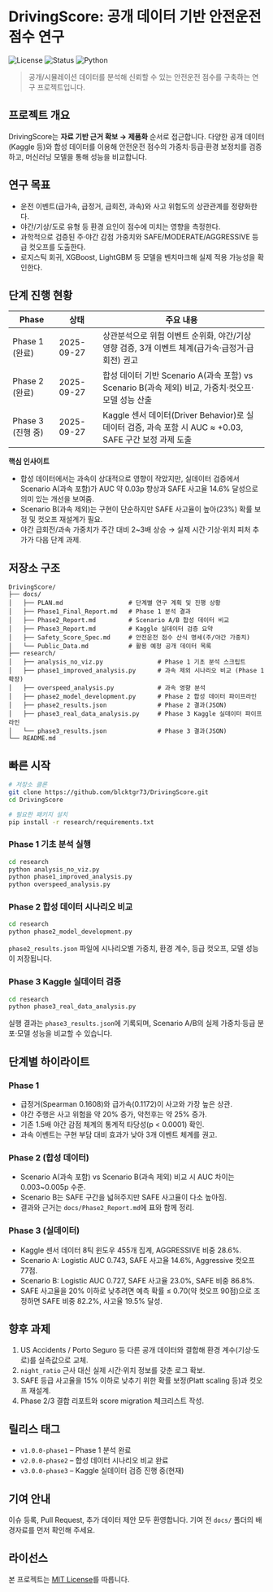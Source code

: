 ﻿# DrivingScore: 공개 데이터 기반 안전운전 점수 연구

![License](https://img.shields.io/badge/license-MIT-blue.svg)
![Status](https://img.shields.io/badge/status-Phase%203%20in%20progress-orange.svg)
![Python](https://img.shields.io/badge/python-3.13+-blue.svg)

> 공개/시뮬레이션 데이터를 분석해 신뢰할 수 있는 안전운전 점수를 구축하는 연구 프로젝트입니다.

## 프로젝트 개요

DrivingScore는 **자료 기반 근거 확보 → 제품화** 순서로 접근합니다. 다양한 공개 데이터(Kaggle 등)와 합성 데이터를 이용해 안전운전 점수의 가중치·등급·환경 보정치를 검증하고, 머신러닝 모델을 통해 성능을 비교합니다.

## 연구 목표

- 운전 이벤트(급가속, 급정거, 급회전, 과속)와 사고 위험도의 상관관계를 정량화한다.
- 야간/기상/도로 유형 등 환경 요인이 점수에 미치는 영향을 측정한다.
- 과학적으로 검증된 주·야간 감점 가중치와 SAFE/MODERATE/AGGRESSIVE 등급 컷오프를 도출한다.
- 로지스틱 회귀, XGBoost, LightGBM 등 모델을 벤치마크해 실제 적용 가능성을 확인한다.

## 단계 진행 현황

| Phase | 상태 | 주요 내용 |
| --- | --- | --- |
| Phase 1 (완료) | 2025-09-27 | 상관분석으로 위험 이벤트 순위화, 야간/기상 영향 검증, 3개 이벤트 체계(급가속·급정거·급회전) 권고 |
| Phase 2 (완료) | 2025-09-27 | 합성 데이터 기반 Scenario A(과속 포함) vs Scenario B(과속 제외) 비교, 가중치·컷오프·모델 성능 산출 |
| Phase 3 (진행 중) | 2025-09-27 | Kaggle 센서 데이터(Driver Behavior)로 실데이터 검증, 과속 포함 시 AUC ≈ +0.03, SAFE 구간 보정 과제 도출 |

**핵심 인사이트**
- 합성 데이터에서는 과속이 상대적으로 영향이 작았지만, 실데이터 검증에서 Scenario A(과속 포함)가 AUC 약 0.03p 향상과 SAFE 사고율 14.6% 달성으로 의미 있는 개선을 보여줌.
- Scenario B(과속 제외)는 구현이 단순하지만 SAFE 사고율이 높아(23%) 확률 보정 및 컷오프 재설계가 필요.
- 야간 급회전/과속 가중치가 주간 대비 2~3배 상승 → 실제 시간·기상·위치 피처 추가가 다음 단계 과제.

## 저장소 구조

```
DrivingScore/
├── docs/
│   ├── PLAN.md                  # 단계별 연구 계획 및 진행 상황
│   ├── Phase1_Final_Report.md   # Phase 1 분석 결과
│   ├── Phase2_Report.md         # Scenario A/B 합성 데이터 비교
│   ├── Phase3_Report.md         # Kaggle 실데이터 검증 요약
│   ├── Safety_Score_Spec.md     # 안전운전 점수 산식 명세(주/야간 가중치)
│   └── Public_Data.md           # 활용 예정 공개 데이터 목록
├── research/
│   ├── analysis_no_viz.py               # Phase 1 기초 분석 스크립트
│   ├── phase1_improved_analysis.py      # 과속 제외 시나리오 비교 (Phase 1 확장)
│   ├── overspeed_analysis.py            # 과속 영향 분석
│   ├── phase2_model_development.py      # Phase 2 합성 데이터 파이프라인
│   ├── phase2_results.json              # Phase 2 결과(JSON)
│   ├── phase3_real_data_analysis.py     # Phase 3 Kaggle 실데이터 파이프라인
│   └── phase3_results.json              # Phase 3 결과(JSON)
└── README.md
```

## 빠른 시작

```bash
# 저장소 클론
git clone https://github.com/blcktgr73/DrivingScore.git
cd DrivingScore

# 필요한 패키지 설치
pip install -r research/requirements.txt
```

### Phase 1 기초 분석 실행

```bash
cd research
python analysis_no_viz.py
python phase1_improved_analysis.py
python overspeed_analysis.py
```

### Phase 2 합성 데이터 시나리오 비교

```bash
cd research
python phase2_model_development.py
```

`phase2_results.json` 파일에 시나리오별 가중치, 환경 계수, 등급 컷오프, 모델 성능이 저장됩니다.

### Phase 3 Kaggle 실데이터 검증

```bash
cd research
python phase3_real_data_analysis.py
```

실행 결과는 `phase3_results.json`에 기록되며, Scenario A/B의 실제 가중치·등급 분포·모델 성능을 비교할 수 있습니다.

## 단계별 하이라이트

### Phase 1
- 급정거(Spearman 0.1608)와 급가속(0.1172)이 사고와 가장 높은 상관.
- 야간 주행은 사고 위험을 약 20% 증가, 악천후는 약 25% 증가.
- 기존 1.5배 야간 감점 체계의 통계적 타당성(p < 0.0001) 확인.
- 과속 이벤트는 구현 부담 대비 효과가 낮아 3개 이벤트 체계를 권고.

### Phase 2 (합성 데이터)
- Scenario A(과속 포함) vs Scenario B(과속 제외) 비교 시 AUC 차이는 0.003~0.005p 수준.
- Scenario B는 SAFE 구간을 넓혀주지만 SAFE 사고율이 다소 높아짐.
- 결과와 근거는 `docs/Phase2_Report.md`에 표와 함께 정리.

### Phase 3 (실데이터)
- Kaggle 센서 데이터 8틱 윈도우 455개 집계, AGGRESSIVE 비중 28.6%.
- Scenario A: Logistic AUC 0.743, SAFE 사고율 14.6%, Aggressive 컷오프 77점.
- Scenario B: Logistic AUC 0.727, SAFE 사고율 23.0%, SAFE 비중 86.8%.
- SAFE 사고율을 20% 이하로 낮추려면 예측 확률 ≤ 0.70(약 컷오프 90점)으로 조정하면 SAFE 비중 82.2%, 사고율 19.5% 달성.

## 향후 과제

1. US Accidents / Porto Seguro 등 다른 공개 데이터와 결합해 환경 계수(기상·도로)를 실측값으로 교체.
2. `night_ratio` 근사 대신 실제 시간·위치 정보를 갖춘 로그 확보.
3. SAFE 등급 사고율을 15% 이하로 낮추기 위한 확률 보정(Platt scaling 등)과 컷오프 재설계.
4. Phase 2/3 결합 리포트와 score migration 체크리스트 작성.

## 릴리스 태그

- `v1.0.0-phase1` – Phase 1 분석 완료
- `v2.0.0-phase2` – 합성 데이터 시나리오 비교 완료
- `v3.0.0-phase3` – Kaggle 실데이터 검증 진행 중(현재)

## 기여 안내

이슈 등록, Pull Request, 추가 데이터 제안 모두 환영합니다. 기여 전 `docs/` 폴더의 배경자료를 먼저 확인해 주세요.

## 라이선스

본 프로젝트는 [MIT License](LICENSE)를 따릅니다.
